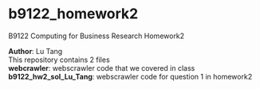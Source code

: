 # b9122_homework2
B9122 Computing for Business Research Homework2

**Author**: Lu Tang 
<br />
This repository contains 2 files 
<br />
**webcrawler**: webscrawler code that we covered in class 
<br />
**b9122_hw2_sol_Lu_Tang**: webscrawler code for question 1 in homework2
